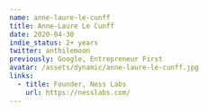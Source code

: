 ```yaml
---
name: anne-laure-le-cunff
title: Anne-Laure Le Cunff
date: 2020-04-30
indie_status: 2+ years
twitter: anthilemoon
previously: Google, Entrepreneur First
avatar: /assets/dynamic/anne-laure-le-cunff.jpg
links:
  - title: Founder, Ness Labs
    url: https://nesslabs.com/
---
```

